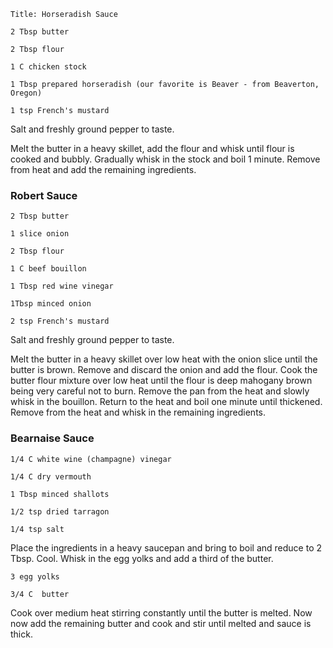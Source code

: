 ~~~ recipe-info
Title: Horseradish Sauce
~~~

~~~ recipe-ingredients
2 Tbsp butter

2 Tbsp flour

1 C chicken stock

1 Tbsp prepared horseradish (our favorite is Beaver - from Beaverton, Oregon)

1 tsp French's mustard
~~~

Salt and freshly ground pepper to taste.

Melt the butter in a heavy skillet, add the flour and whisk until flour is cooked and bubbly.
Gradually whisk in the stock and boil 1 minute. Remove from heat and add the remaining ingredients.


### Robert Sauce

~~~ recipe-ingredients
2 Tbsp butter

1 slice onion

2 Tbsp flour

1 C beef bouillon

1 Tbsp red wine vinegar

1Tbsp minced onion

2 tsp French's mustard
~~~

Salt and freshly ground pepper to taste.

Melt the butter in a heavy skillet over low heat with the onion slice until the butter is brown.
Remove and discard the onion and add the flour. Cook the butter flour mixture over low heat until
the flour is deep mahogany brown being very careful not to burn. Remove the pan from the heat and
slowly whisk in the bouillon.  Return to the heat and boil one minute until thickened. Remove from
the heat and whisk in the remaining ingredients.


### Bearnaise Sauce

~~~ recipe-ingredients
1/4 C white wine (champagne) vinegar

1/4 C dry vermouth

1 Tbsp minced shallots

1/2 tsp dried tarragon

1/4 tsp salt
~~~

Place the ingredients in a heavy saucepan and bring to boil and reduce to 2 Tbsp. Cool. Whisk in the
egg yolks and add a third of the butter.

~~~ recipe-ingredients
3 egg yolks

3/4 C  butter
~~~

Cook over medium heat stirring constantly until the butter is melted. Now now add the remaining
butter and cook and stir until melted and sauce is thick.
